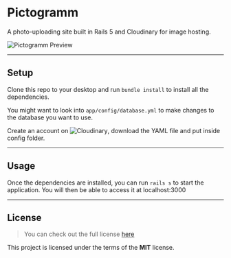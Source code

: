 Pictogramm
============

A photo-uploading site built in Rails 5 and Cloudinary for image hosting. 

![Pictogramm Preview](http://i.imgur.com/o6FHjeY.png)

---

## Setup
Clone this repo to your desktop and run `bundle install` to install all the dependencies.

You might want to look into `app/config/database.yml` to make changes to the database you want to use. 

Create an account on ![Cloudinary](https://cloudinary.com), download the YAML file and put inside config folder.

---

## Usage
Once the dependencies are installed, you can run  `rails s` to start the application. You will then be able to access it at localhost:3000

---

## License
>You can check out the full license [here](https://github.com/leighayanid/pictogramm/blob/master/LICENSE.md)

This project is licensed under the terms of the **MIT** license.
